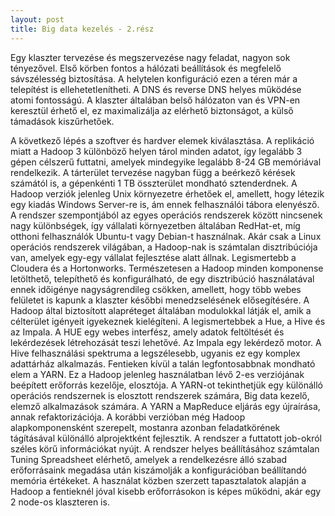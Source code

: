 ```yaml
---
layout: post
title: Big data kezelés - 2.rész
---
```


Egy klaszter tervezése és megszervezése nagy feladat, nagyon sok tényezővel. Első körben fontos a hálózati beállítások és megfelelő sávszélesség biztosítása. A helytelen konfiguráció ezen a téren már a telepítést is ellehetetlenítheti. A DNS és reverse DNS helyes működése atomi fontosságú. A klaszter általában belső hálózaton van és VPN-en keresztül érhető el, ez maximalizálja az elérhető biztonságot, a külső támadások kiszűrhetőek.

A következő lépés a szoftver és hardver elemek kiválasztása. A replikáció miatt a Hadoop 3 különböző helyen tárol minden adatot, így legalább 3 gépen célszerű futtatni, amelyek mindegyike legalább 8-24 GB memóriával rendelkezik. A tárterület tervezése nagyban függ a beérkező kérések számától is, a gépenkénti 1 TB összterület mondható sztenderdnek. A Hadoop verziók jelenleg Unix környezetre érhetőek el, amellett, hogy létezik egy kiadás Windows Server-re is, ám ennek felhasználói tábora elenyésző. A rendszer szempontjából az egyes operációs rendszerek között nincsenek nagy különbségek, így vállalati környezetben általában RedHat-et, míg otthoni felhasználók Ubuntu-t vagy Debian-t használnak. Akár csak a Linux operációs rendszerek világában, a Hadoop-nak is számtalan disztribúciója van, amelyek egy-egy vállalat fejlesztése alatt állnak. Legismertebb a Cloudera és a Hortonworks. Természetesen a Hadoop minden komponense letölthető, telepíthető és konfigurálható, de egy disztribúció használatával ennek időigénye nagyságrendileg csökken, amellett, hogy több webes felületet is kapunk a klaszter későbbi menedzselésének elősegítésére. A Hadoop által biztosított alapréteget általában modulokkal látják el, amik a célterület igényeit igyekeznek kielégíteni. A legismertebbek a Hue, a Hive és az Impala. A HUE egy webes interfész, amely adatok feltöltését és lekérdezések létrehozását teszi lehetővé. Az Impala egy lekérdező motor. A Hive felhasználási spektruma a legszélesebb, ugyanis ez egy komplex adattárház alkalmazás. Fentieken kívül a talán legfontosabbnak mondható elem a YARN. Ez a Hadoop jelenleg használatban lévő 2-es verziójának beépített erőforrás kezelője, elosztója. A YARN-ot tekinthetjük egy különálló operációs rendszernek is elosztott rendszerek számára, Big data kezelő, elemző alkalmazások számára. A YARN a MapReduce eljárás egy újraírása, annak refaktorizációja. A korábbi verzióban még Hadoop alapkomponensként szerepelt, mostanra azonban feladatkörének tágításával különálló alprojektként fejlesztik. A rendszer a futtatott job-okról széles körű információkat nyújt.
A rendszer helyes beállításához számtalan Tuning Spreadsheet elérhető, amelyek a rendelkezésre álló szabad erőforrásaink megadása után kiszámolják a konfigurációban beállítandó memória értékeket. A használat közben szerzett tapasztalatok alapján a Hadoop a fentieknél jóval kisebb erőforrásokon is képes működni, akár egy 2 node-os klaszteren is. 
